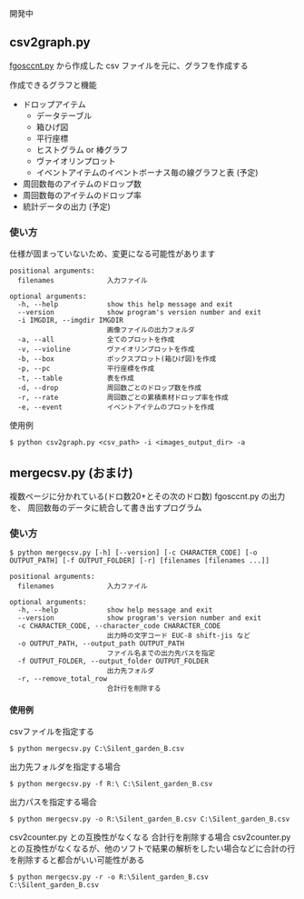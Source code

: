 開発中

## csv2graph.py

[fgosccnt.py](https://github.com/fgosc/fgosccnt) から作成した csv ファイルを元に、グラフを作成する

作成できるグラフと機能
- ドロップアイテム
  - データテーブル
  - 箱ひげ図
  - 平行座標
  - ヒストグラム or 棒グラフ
  - ヴァイオリンプロット
  - イベントアイテムのイベントボーナス毎の線グラフと表 (予定)
- 周回数毎のアイテムのドロップ数
- 周回数毎のアイテムのドロップ率
- 統計データの出力 (予定)

### 使い方

仕様が固まっていないため、変更になる可能性があります

```
positional arguments:
  filenames             入力ファイル

optional arguments:
  -h, --help            show this help message and exit
  --version             show program's version number and exit
  -i IMGDIR, --imgdir IMGDIR
                        画像ファイルの出力フォルダ
  -a, --all             全てのプロットを作成
  -v, --violine         ヴァイオリンプロットを作成
  -b, --box             ボックスプロット(箱ひげ図)を作成
  -p, --pc              平行座標を作成
  -t, --table           表を作成
  -d, --drop            周回数ごとのドロップ数を作成
  -r, --rate            周回数ごとの累積素材ドロップ率を作成
  -e, --event           イベントアイテムのプロットを作成
```

使用例
```
$ python csv2graph.py <csv_path> -i <images_output_dir> -a
```

## mergecsv.py (おまけ)

複数ページに分かれている(ドロ数20+とその次のドロ数) fgosccnt.py の出力を、
周回数毎のデータに統合して書き出すプログラム
    
### 使い方
```
$ python mergecsv.py [-h] [--version] [-c CHARACTER_CODE] [-o OUTPUT_PATH] [-f OUTPUT_FOLDER] [-r] [filenames [filenames ...]]

positional arguments:
  filenames             入力ファイル

optional arguments:
  -h, --help            show help message and exit
  --version             show program's version number and exit
  -c CHARACTER_CODE, --character_code CHARACTER_CODE
                        出力時の文字コード EUC-8 shift-jis など
  -o OUTPUT_PATH, --output_path OUTPUT_PATH
                        ファイル名までの出力先パスを指定
  -f OUTPUT_FOLDER, --output_folder OUTPUT_FOLDER
                        出力先フォルダ
  -r, --remove_total_row
                        合計行を削除する
```

#### 使用例

csvファイルを指定する
```
$ python mergecsv.py C:\Silent_garden_B.csv
```
出力先フォルダを指定する場合
```
$ python mergecsv.py -f R:\ C:\Silent_garden_B.csv
```
出力パスを指定する場合
```
$ python mergecsv.py -o R:\Silent_garden_B.csv C:\Silent_garden_B.csv
```
csv2counter.py との互換性がなくなる
合計行を削除する場合
csv2counter.py との互換性がなくなるが、他のソフトで結果の解析をしたい場合などに合計の行を削除すると都合がいい可能性がある
```
$ python mergecsv.py -r -o R:\Silent_garden_B.csv C:\Silent_garden_B.csv
```

